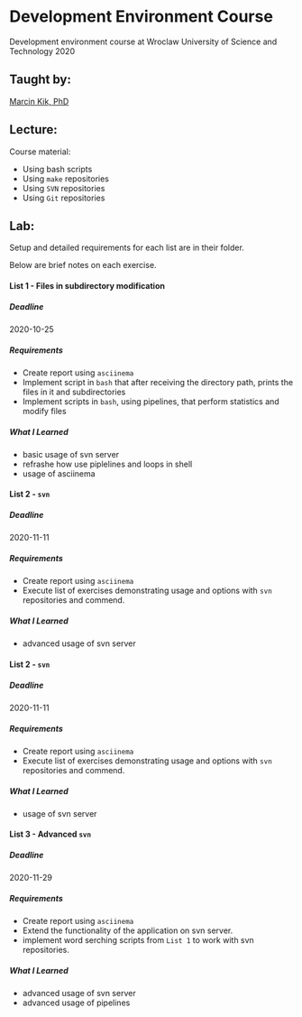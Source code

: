# Development Environment Course
Development environment course at Wroclaw University of Science and Technology 2020

## Taught by:
[Marcin Kik, PhD](https://cs.pwr.edu.pl/kik/)

## Lecture:
Course material:
* Using bash scripts
* Using `make` repositories
* Using `SVN` repositories
* Using `Git` repositories

## Lab:

Setup and detailed requirements for each list are in their folder.

Below are brief notes on each exercise.

#### List 1 - Files in subdirectory modification
##### Deadline
2020-10-25
##### Requirements
* Create report using `asciinema`
* Implement script in `bash` that after receiving the directory path, prints the files in it and subdirectories
* Implement scripts in `bash`, using pipelines, that perform statistics and modify files
##### What I Learned
* basic usage of svn server
* refrashe how use piplelines and loops in shell
* usage of asciinema

#### List 2 - `svn`
##### Deadline
2020-11-11
##### Requirements
* Create report using `asciinema`
* Execute list of exercises demonstrating usage and options with `svn` repositories and commend.
##### What I Learned
* advanced usage of svn server

#### List 2 - `svn`
##### Deadline
2020-11-11
##### Requirements
* Create report using `asciinema`
* Execute list of exercises demonstrating usage and options with `svn` repositories and commend.
##### What I Learned
* usage of svn server

#### List 3 - Advanced `svn`
##### Deadline
2020-11-29
##### Requirements
* Create report using `asciinema`
* Extend the functionality of the application on svn server.
* implement word serching scripts from `List 1` to work with svn repositories.
##### What I Learned
* advanced usage of svn server
* advanced usage of pipelines
